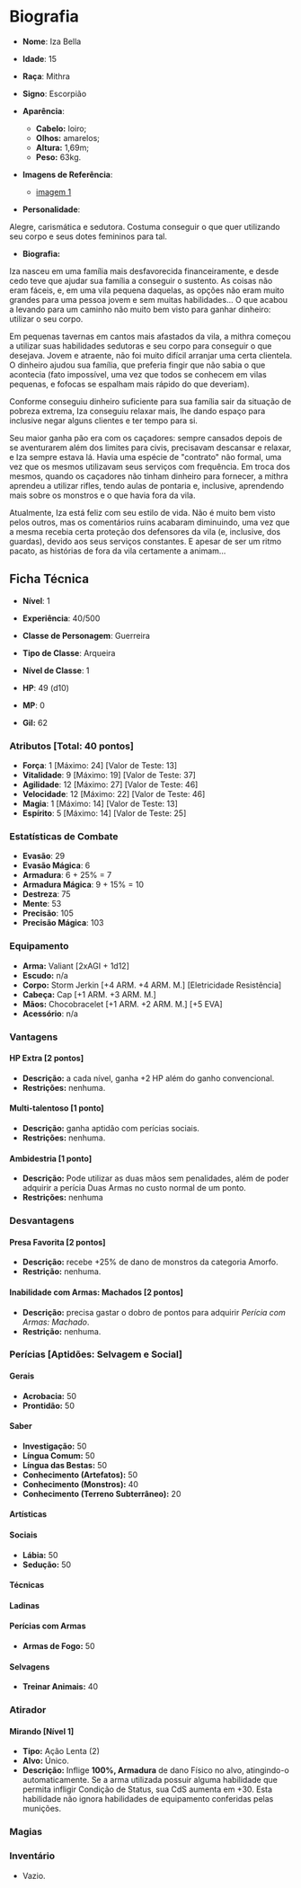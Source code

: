 # Biografia

* **Nome**: Iza Bella
* **Idade**: 15
* **Raça**: Mithra
* **Signo**: Escorpião

* **Aparência**:
  * **Cabelo:** loiro;
  * **Olhos:** amarelos;
  * **Altura:** 1,69m;
  * **Peso:** 63kg.

* **Imagens de Referência**:
  * [imagem 1](<https://i.pinimg.com/236x/59/ba/79/59ba79971c8e8c951fdd0185ef8b74f4.jpg>)

* **Personalidade**:

Alegre, carismática e sedutora. Costuma conseguir o que quer utilizando seu corpo e seus dotes femininos para tal.

* **Biografia:**

Iza nasceu em uma família mais desfavorecida financeiramente, e desde cedo teve que ajudar sua família a conseguir o sustento. As coisas não eram fáceis, e, em uma vila pequena daquelas, as opções não eram muito grandes para uma pessoa jovem e sem muitas habilidades... O que acabou a levando para um caminho não muito bem visto para ganhar dinheiro: utilizar o seu corpo.

Em pequenas tavernas em cantos mais afastados da vila, a mithra começou a utilizar suas habilidades sedutoras e seu corpo para conseguir o que desejava. Jovem e atraente, não foi muito difícil arranjar uma certa clientela. O dinheiro ajudou sua família, que preferia fingir que não sabia o que acontecia (fato impossível, uma vez que todos se conhecem em vilas pequenas, e fofocas se espalham mais rápido do que deveriam).

Conforme conseguiu dinheiro suficiente para sua família sair da situação de pobreza extrema, Iza conseguiu relaxar mais, lhe dando espaço para inclusive negar alguns clientes e ter tempo para si.

Seu maior ganha pão era com os caçadores: sempre cansados depois de se aventurarem além dos limites para civis, precisavam descansar e relaxar, e Iza sempre estava lá. Havia uma espécie de "contrato" não formal, uma vez que os mesmos utilizavam seus serviços com frequência. Em troca dos mesmos, quando os caçadores não tinham dinheiro para fornecer, a mithra aprendeu a utilizar rifles, tendo aulas de pontaria e, inclusive, aprendendo mais sobre os monstros e o que havia fora da vila. 

Atualmente, Iza está feliz com seu estilo de vida. Não é muito bem visto pelos outros, mas os comentários ruins acabaram diminuindo, uma vez que a mesma recebia certa proteção dos defensores da vila (e, inclusive, dos guardas), devido aos seus serviços constantes. E apesar de ser um ritmo pacato, as histórias de fora da vila certamente a animam...

## Ficha Técnica

* **Nível**: 1
* **Experiência**: 40/500
* **Classe de Personagem**: Guerreira
* **Tipo de Classe**: Arqueira
* **Nível de Classe**: 1

* **HP**: 49 (d10)
* **MP**: 0

* **Gil:** 62

### Atributos [Total: 40 pontos]

* **Força**: 1 [Máximo: 24] [Valor de Teste: 13]
* **Vitalidade**: 9 [Máximo: 19] [Valor de Teste: 37]
* **Agilidade**: 12 [Máximo: 27] [Valor de Teste: 46]
* **Velocidade**: 12 [Máximo: 22] [Valor de Teste: 46]
* **Magia**: 1 [Máximo: 14] [Valor de Teste: 13]
* **Espírito**: 5 [Máximo: 14] [Valor de Teste: 25]

### Estatísticas de Combate

* **Evasão**: 29
* **Evasão Mágica**: 6
* **Armadura**: 6 + 25% = 7
* **Armadura Mágica**: 9 + 15% = 10
* **Destreza**: 75
* **Mente**: 53
* **Precisão**: 105
* **Precisão Mágica**: 103

### Equipamento

* **Arma:** Valiant [2xAGI + 1d12]
* **Escudo:** n/a
* **Corpo:** Storm Jerkin [+4 ARM. +4 ARM. M.] [Eletricidade Resistência]
* **Cabeça:** Cap [+1 ARM. +3 ARM. M.]
* **Mãos:** Chocobracelet [+1 ARM. +2 ARM. M.] [+5 EVA]
* **Acessório**: n/a

### Vantagens

#### HP Extra [2 pontos]

* **Descrição:** a cada nível, ganha +2 HP além do ganho convencional.
* **Restrições:** nenhuma.

#### Multi-talentoso [1 ponto]

* **Descrição:** ganha aptidão com perícias sociais.
* **Restrições:** nenhuma.

#### Ambidestria [1 ponto]

* **Descrição:** Pode utilizar as duas mãos sem penalidades, além de poder adquirir a perícia Duas Armas no custo normal de um ponto.
* **Restrições:** nenhuma

### Desvantagens

#### Presa Favorita [2 pontos]

* **Descrição:** recebe +25% de dano de monstros da categoria Amorfo.
* **Restrição:** nenhuma.

#### 

#### Inabilidade com Armas: Machados [2 pontos]

* **Descrição:** precisa gastar o dobro de pontos para adquirir *Perícia com Armas: Machado*.
* **Restrição:** nenhuma.

### Perícias [Aptidões: Selvagem e Social]

#### Gerais

* **Acrobacia:** 50
* **Prontidão:** 50

#### Saber

* **Investigação:** 50
* **Língua Comum:** 50
* **Língua das Bestas:** 50
* **Conhecimento (Artefatos):** 50
* **Conhecimento (Monstros):** 40
* **Conhecimento (Terreno Subterrâneo):** 20

#### Artísticas

#### Sociais

* **Lábia:** 50
* **Sedução:** 50

#### Técnicas

#### Ladinas

#### Perícias com Armas

* **Armas de Fogo:** 50

#### Selvagens

* **Treinar Animais:** 40

### Atirador

#### Mirando [Nível 1] 

* **Tipo:** Ação Lenta (2)
* **Alvo:** Único.
* **Descrição:** Inflige **100%, Armadura** de dano Físico no alvo, atingindo-o automaticamente. Se a arma utilizada possuir alguma habilidade que permita infligir Condição de Status, sua CdS aumenta em +30. Esta habilidade não ignora habilidades de equipamento conferidas pelas munições.

### Magias

### Inventário

* Vazio.

